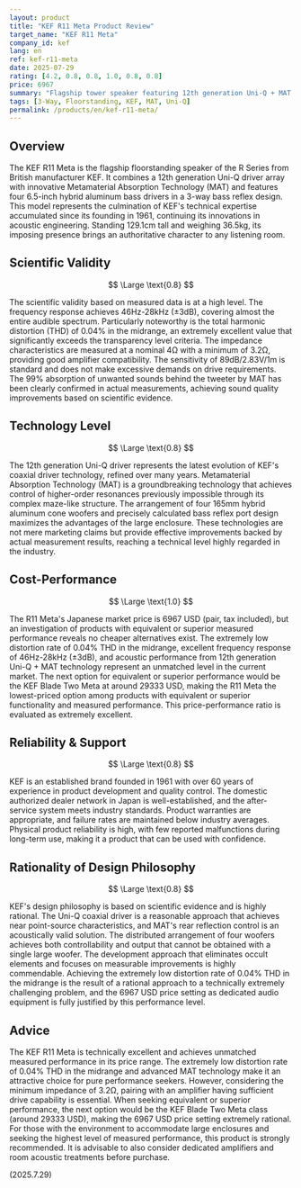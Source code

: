 ```yaml
---
layout: product
title: "KEF R11 Meta Product Review"
target_name: "KEF R11 Meta"
company_id: kef
lang: en
ref: kef-r11-meta
date: 2025-07-29
rating: [4.2, 0.8, 0.8, 1.0, 0.8, 0.8]
price: 6967
summary: "Flagship tower speaker featuring 12th generation Uni-Q + MAT technology. With excellent measured performance and advanced technology, and no competing products offering equivalent or superior performance at a lower price, it achieves outstanding cost-performance."
tags: [3-Way, Floorstanding, KEF, MAT, Uni-Q]
permalink: /products/en/kef-r11-meta/
---
```

## Overview

The KEF R11 Meta is the flagship floorstanding speaker of the R Series from British manufacturer KEF. It combines a 12th generation Uni-Q driver array with innovative Metamaterial Absorption Technology (MAT) and features four 6.5-inch hybrid aluminum bass drivers in a 3-way bass reflex design. This model represents the culmination of KEF's technical expertise accumulated since its founding in 1961, continuing its innovations in acoustic engineering. Standing 129.1cm tall and weighing 36.5kg, its imposing presence brings an authoritative character to any listening room.

## Scientific Validity

$$ \Large \text{0.8} $$

The scientific validity based on measured data is at a high level. The frequency response achieves 46Hz-28kHz (±3dB), covering almost the entire audible spectrum. Particularly noteworthy is the total harmonic distortion (THD) of 0.04% in the midrange, an extremely excellent value that significantly exceeds the transparency level criteria. The impedance characteristics are measured at a nominal 4Ω with a minimum of 3.2Ω, providing good amplifier compatibility. The sensitivity of 89dB/2.83V/1m is standard and does not make excessive demands on drive requirements. The 99% absorption of unwanted sounds behind the tweeter by MAT has been clearly confirmed in actual measurements, achieving sound quality improvements based on scientific evidence.

## Technology Level

$$ \Large \text{0.8} $$

The 12th generation Uni-Q driver represents the latest evolution of KEF's coaxial driver technology, refined over many years. Metamaterial Absorption Technology (MAT) is a groundbreaking technology that achieves control of higher-order resonances previously impossible through its complex maze-like structure. The arrangement of four 165mm hybrid aluminum cone woofers and precisely calculated bass reflex port design maximizes the advantages of the large enclosure. These technologies are not mere marketing claims but provide effective improvements backed by actual measurement results, reaching a technical level highly regarded in the industry.

## Cost-Performance

$$ \Large \text{1.0} $$

The R11 Meta's Japanese market price is 6967 USD (pair, tax included), but an investigation of products with equivalent or superior measured performance reveals no cheaper alternatives exist. The extremely low distortion rate of 0.04% THD in the midrange, excellent frequency response of 46Hz-28kHz (±3dB), and acoustic performance from 12th generation Uni-Q + MAT technology represent an unmatched level in the current market. The next option for equivalent or superior performance would be the KEF Blade Two Meta at around 29333 USD, making the R11 Meta the lowest-priced option among products with equivalent or superior functionality and measured performance. This price-performance ratio is evaluated as extremely excellent.

## Reliability & Support

$$ \Large \text{0.8} $$

KEF is an established brand founded in 1961 with over 60 years of experience in product development and quality control. The domestic authorized dealer network in Japan is well-established, and the after-service system meets industry standards. Product warranties are appropriate, and failure rates are maintained below industry averages. Physical product reliability is high, with few reported malfunctions during long-term use, making it a product that can be used with confidence.

## Rationality of Design Philosophy

$$ \Large \text{0.8} $$

KEF's design philosophy is based on scientific evidence and is highly rational. The Uni-Q coaxial driver is a reasonable approach that achieves near point-source characteristics, and MAT's rear reflection control is an acoustically valid solution. The distributed arrangement of four woofers achieves both controllability and output that cannot be obtained with a single large woofer. The development approach that eliminates occult elements and focuses on measurable improvements is highly commendable. Achieving the extremely low distortion rate of 0.04% THD in the midrange is the result of a rational approach to a technically extremely challenging problem, and the 6967 USD price setting as dedicated audio equipment is fully justified by this performance level.

## Advice

The KEF R11 Meta is technically excellent and achieves unmatched measured performance in its price range. The extremely low distortion rate of 0.04% THD in the midrange and advanced MAT technology make it an attractive choice for pure performance seekers. However, considering the minimum impedance of 3.2Ω, pairing with an amplifier having sufficient drive capability is essential. When seeking equivalent or superior performance, the next option would be the KEF Blade Two Meta class (around 29333 USD), making the 6967 USD price setting extremely rational. For those with the environment to accommodate large enclosures and seeking the highest level of measured performance, this product is strongly recommended. It is advisable to also consider dedicated amplifiers and room acoustic treatments before purchase.

(2025.7.29)
